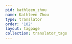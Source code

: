```yaml
---
pid: kathleen_zhou
name: Kathleen Zhou
type: translator
order: '102'
layout: tagpage
collection: translator_tags
---
```

